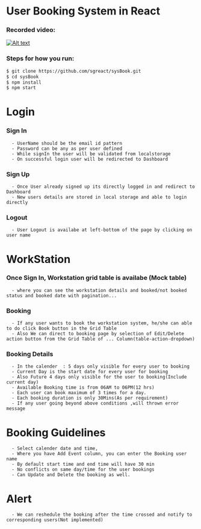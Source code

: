 # User Booking System in React

### Recorded video:

[![Alt text](https://img.youtube.com/vi/DMMDBAxL9H8/0.jpg)](https://www.youtube.com/watch?v=DMMDBAxL9H8)


### Steps for how you run:

```sh
$ git clone https://github.com/sgreact/sysBook.git
$ cd sysBook
$ npm install
$ npm start
```

# Login

  ### Sign In
      - UserName should be the email id pattern
      - Password can be any as per user defined
      - While signIn the user will be validated from localstorage
      - On successful login user will be redirected to Dashboard
	  
	  
  ### Sign Up
      - Once User already signed up its directly logged in and redirect to Dashboard
      - New users details are stored in local storage and able to login directly
  
  ### Logout
      - User Logout is availabe at left-bottom of the page by clicking on user name
  

	  
# WorkStation
   
   ### Once Sign In, Workstation grid table is availabe (Mock table)
      - where you can see the workstation details and booked/not booked status and booked date with pagination...

   ### Booking
      - If any user wants to book the workstation system, he/she can able to do click Book button in the Grid Table
      - Also We can direct to booking page by selection of Edit/Delete action button from the Grid Table of ... Column(table-action-dropdown)

   ### Booking Details
      - In the calender  : 5 days only visible for every user to booking
      - Current Day is the start date for every user for booking
      - Also Future 4 days only visible for the user to booking(Include current day)
      - Available Booking time is from 06AM to 06PM(12 hrs)	  
      - Each user can book maximum of 3 times for a day.
      - Each booking duration is only 30Mins(As per requirement)
      - If any user going beyond above conditions ,will thrown error message
		
# Booking Guidelines
      - Select calender date and time, 
      - Where you have Add Event column, you can enter the Booking user name
      - By default start time and end time will have 30 min
      - No conflicts on same day/time for the user bookings 
      - Can Update and Delete the booking as well.
	
# Alert
      - We can reshedule the booking after the time crossed and notify to corresponding users(Not implemented)	

